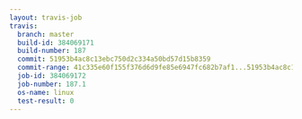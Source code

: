 ```yaml
---
layout: travis-job
travis:
  branch: master
  build-id: 384069171
  build-number: 187
  commit: 51953b4ac8c13ebc750d2c334a50bd57d15b8359
  commit-range: 41c335e60f155f376d6d9fe85e6947fc682b7af1...51953b4ac8c13ebc750d2c334a50bd57d15b8359
  job-id: 384069172
  job-number: 187.1
  os-name: linux
  test-result: 0
---
```

